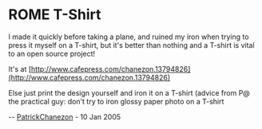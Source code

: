 # ROME T-Shirt


I made it quickly before taking a plane, and ruined my iron when trying to press it myself on a T\-shirt, but it's better than nothing and a T\-shirt is vital to an open source project!



It's at [http://www.cafepress.com/chanezon.13794826](http://www.cafepress.com/chanezon.13794826)



Else just print the design yourself and iron it on a T\-shirt (advice from P@ the practical guy: don't try to iron glossy paper photo on a T\-shirt 







\-\- [PatrickChanezon](http://wiki.java.net/twiki/bin/view/Main/PatrickChanezon) \- 10 Jan 2005

